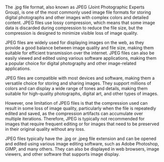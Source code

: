 The .jpg file format, also known as JPEG (Joint Photographic Experts Group), is one of the most commonly used image file formats for storing digital photographs and other images with complex colors and detailed content. JPEG files use lossy compression, which means that some image data is discarded during compression to reduce the file size, but the compression is designed to minimize visible loss of image quality.

JPEG files are widely used for displaying images on the web, as they provide a good balance between image quality and file size, making them suitable for efficient transmission over the internet. JPEG files can also be easily viewed and edited using various software applications, making them a popular choice for digital photography and other image-related applications.

JPEG files are compatible with most devices and software, making them a versatile choice for storing and sharing images. They support millions of colors and can display a wide range of tones and details, making them suitable for high-quality photographs, digital art, and other types of images.

However, one limitation of JPEG files is that the compression used can result in some loss of image quality, particularly when the file is repeatedly edited and saved, as the compression artifacts can accumulate over multiple iterations. Therefore, JPEG is typically not recommended for images that require frequent editing or for images that need to be preserved in their original quality without any loss.

JPEG files typically have the .jpg or .jpeg file extension and can be opened and edited using various image editing software, such as Adobe Photoshop, GIMP, and many others. They can also be displayed in web browsers, image viewers, and other software that supports image display.